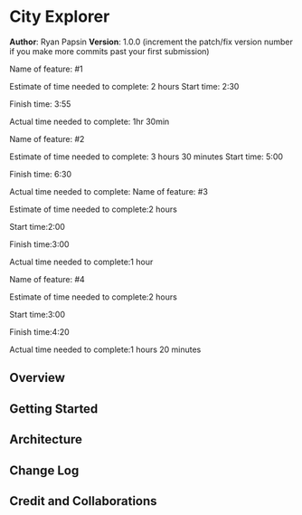 # City Explorer

**Author**: Ryan Papsin
**Version**: 1.0.0 (increment the patch/fix version number if you make more commits past your first submission)

Name of feature: #1

Estimate of time needed to complete:
2 hours
Start time: 2:30

Finish time: 3:55

Actual time needed to complete: 1hr 30min

Name of feature: #2

Estimate of time needed to complete:
3 hours 30 minutes
Start time: 5:00

Finish time: 6:30

Actual time needed to complete:
Name of feature: #3

Estimate of time needed to complete:2 hours

Start time:2:00

Finish time:3:00

Actual time needed to complete:1 hour

Name of feature: #4

Estimate of time needed to complete:2 hours

Start time:3:00

Finish time:4:20

Actual time needed to complete:1 hours 20 minutes

## Overview
<!-- Provide a high level overview of what this application is and why you are building it, beyond the fact that it's an assignment for this class. (i.e. What's your problem domain?) -->

## Getting Started
<!-- What are the steps that a user must take in order to build this app on their own machine and get it running? -->

## Architecture
<!-- Provide a detailed description of the application design. What technologies (languages, libraries, etc) you're using, and any other relevant design information. -->

## Change Log
<!-- Use this area to document the iterative changes made to your application as each feature is successfully implemented. Use time stamps. Here's an example:

01-01-2001 4:59pm - Application now has a fully-functional express server, with a GET route for the location resource. -->

## Credit and Collaborations
<!-- Give credit (and a link) to other people or resources that helped you build this application. -->
